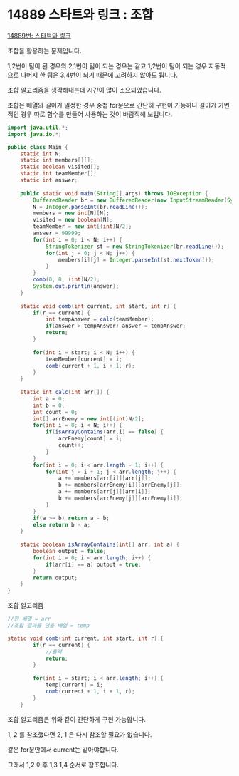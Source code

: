 # 14889 스타트와 링크 : 조합

[14889번: 스타트와 링크](https://www.acmicpc.net/problem/14889)

조합을 활용하는 문제입니다.

1,2번이 팀이 된 경우와 2,1번이 팀이 되는 경우는 같고 1,2번이 팀이 되는 경우 자동적으로 나머지 한 팀은 3,4번이 되기 때문에 고려하지 않아도 됩니다.

조합 알고리즘을 생각해내는데 시간이 많이 소요되었습니다.

조합은 배열의 길이가 일정한 경우 중첩 for문으로 간단히 구현이 가능하나 길이가 가변적인 경우 따로 함수를 만들어 사용하는 것이 바람직해 보입니다.

```java
import java.util.*;
import java.io.*;

public class Main {
	static int N;
	static int members[][];
	static boolean visited[];
	static int teamMember[];
	static int answer;
	
	public static void main(String[] args) throws IOException {
		BufferedReader br = new BufferedReader(new InputStreamReader(System.in));
		N = Integer.parseInt(br.readLine());
		members = new int[N][N];
		visited = new boolean[N];
		teamMember = new int[(int)N/2];
		answer = 99999;
		for(int i = 0; i < N; i++) {
			StringTokenizer st = new StringTokenizer(br.readLine());
			for(int j = 0; j < N; j++) {
				members[i][j] = Integer.parseInt(st.nextToken());
			}
		}
		comb(0, 0, (int)N/2);
		System.out.println(answer);
	}
	
	static void comb(int current, int start, int r) {
		if(r == current) {
			int tempAnswer = calc(teamMember);
			if(answer > tempAnswer) answer = tempAnswer;
			return;
		}
		
		for(int i = start; i < N; i++) {
			teamMember[current] = i;
			comb(current + 1, i + 1, r);
		}
	}
	
	static int calc(int arr[]) {
		int a = 0;
		int b = 0;
		int count = 0;
		int[] arrEnemy = new int[(int)N/2];
		for(int i = 0; i < N; i++) {
			if(isArrayContains(arr,i) == false) {
				arrEnemy[count] = i;
				count++;
			}
		}
		for(int i = 0; i < arr.length - 1; i++) {
			for(int j = i + 1; j < arr.length; j++) {
				a += members[arr[i]][arr[j]];
				b += members[arrEnemy[i]][arrEnemy[j]];
				a += members[arr[j]][arr[i]];
				b += members[arrEnemy[j]][arrEnemy[i]];
			}
		}
		if(a >= b) return a - b;
		else return b - a;
	}
	
	static boolean isArrayContains(int[] arr, int a) {
		boolean output = false;
		for(int i = 0; i < arr.length; i++) {
			if(arr[i] == a) output = true;
		}
		return output;
	}
}
```

조합 알고리즘

```java
//원 배열 = arr
//조합 결과를 담을 배열 = temp

static void comb(int current, int start, int r) {
		if(r == current) {
			//출력
			return;
		}
		
		for(int i = start; i < arr.length; i++) {
			temp[current] = i;
			comb(current + 1, i + 1, r);
		}
	}
```

조합 알고리즘은 위와 같이 간단하게 구현 가능합니다.

1, 2 를 참조했다면 2, 1 은 다시 참조할 필요가 없습니다.

같은 for문안에서 current는 같아야합니다.

그래서 1,2 이후 1,3  1,4 순서로 참조합니다.